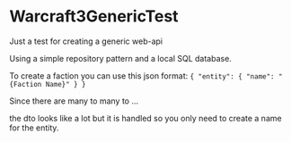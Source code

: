 # Warcraft3GenericTest
Just a test for creating a generic web-api

Using a simple repository pattern and a local SQL database.


To create a faction you can use this json format:
``
{
  "entity": {
    "name": "{Faction Name}"
  }
}
``

Since there are many to many to ...

the dto looks like a lot but it is handled so you only need to create a name for the entity.
